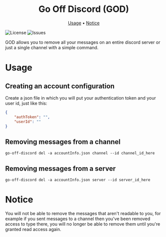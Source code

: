 <div align="center">
    <h1>Go Off Discord (GOD)</h1>
    <div>
        <a href="#usage">Usage</a> •
        <a href="#notice">Notice</a>
    </div>
</div>

![License](https://img.shields.io/github/license/Mehigh17/go-off-discord)
![Issues](https://img.shields.io/github/issues/Mehigh17/SharpCatch)

GOD allows you to remove all your messages on an entire discord server or just a single channel with a simple command.

# Usage

## Creating an account configuration

Create a json file in which you will put your authentication token and your user id, just like this:

```json
{
    "authToken": "",
    "userId": ""
}
```

## Removing messages from a channel

`go-off-discord del -a accountInfo.json channel --id channel_id_here`

## Removing messages from a server

`go-off-discord del -a accountInfo.json server --id server_id_here`

# Notice

You will not be able to remove the messages that aren't readable to you, for example if you sent messages to a channel then you've been removed access to type there, you will no longer be able to remove them until you're granted read access again.